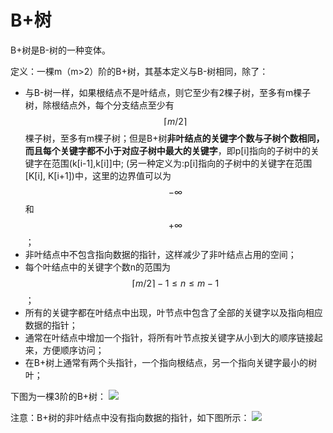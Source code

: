 # B+树
B+树是B-树的一种变体。

定义：一棵m（m>2）阶的B+树，其基本定义与B-树相同，除了：
- 与B-树一样，如果根结点不是叶结点，则它至少有2棵子树，至多有m棵子树，除根结点外，每个分支结点至少有$$ \lceil{m/2}\rceil $$棵子树，至多有m棵子树；但是B+树**非叶结点的关键字个数与子树个数相同，而且每个关键字都不小于对应子树中最大的关键字**，即p[i]指向的子树中的关键字在范围(k[i-1],k[i]]中; (另一种定义为:p[i]指向的子树中的关键字在范围[K[i], K[i+1])中，这里的边界值可以为$$ -\infty $$和$$ +\infty $$；
- 非叶结点中不包含指向数据的指针，这样减少了非叶结点占用的空间；
- 每个叶结点中的关键字个数n的范围为$$ \lceil{m/2}\rceil-1 \le n \le m-1 $$；
- 所有的关键字都在叶结点中出现，叶节点中包含了全部的关键字以及指向相应数据的指针；
- 通常在叶结点中增加一个指针，将所有叶节点按关键字从小到大的顺序链接起来，方便顺序访问；
- 在B+树上通常有两个头指针，一个指向根结点，另一个指向关键字最小的树叶；

下图为一棵3阶的B+树：
![](E:\code_kata\b+_tree.jpg)

注意：B+树的非叶结点中没有指向数据的指针，如下图所示：
![](E:\code_kata\b+_tree2.jpg)



